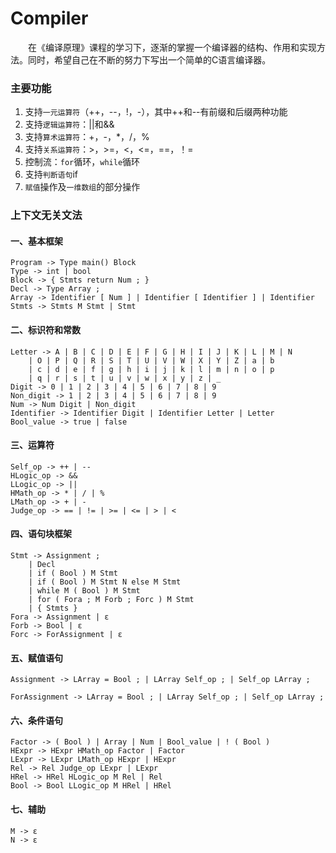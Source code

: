 # Compiler

&emsp;&emsp;在《编译原理》课程的学习下，逐渐的掌握一个编译器的结构、作用和实现方法。同时，希望自己在不断的努力下写出一个简单的C语言编译器。


### 主要功能

1. 支持`一元运算符`（++，--，!，-），其中++和--有前缀和后缀两种功能
2. 支持`逻辑运算符`：||和&&
3. 支持`算术运算符`：+，-，*，/，%
4. 支持`关系运算符`：>，>=，<，<=，==，！=
5. 控制流：`for`循环，`while`循环
6. 支持`判断语句`if
7. `赋值`操作及`一维数组`的部分操作

### 上下文无关文法

#### 一、基本框架

    Program -> Type main() Block
    Type -> int | bool
    Block -> { Stmts return Num ; }
    Decl -> Type Array ;
    Array -> Identifier [ Num ] | Identifier [ Identifier ] | Identifier
    Stmts -> Stmts M Stmt | Stmt




#### 二、标识符和常数

    Letter -> A | B | C | D | E | F | G | H | I | J | K | L | M | N 
        | O | P | Q | R | S | T | U | V | W | X | Y | Z | a | b
        | c | d | e | f | g | h | i | j | k | l | m | n | o | p
        | q | r | s | t | u | v | w | x | y | z | _
    Digit -> 0 | 1 | 2 | 3 | 4 | 5 | 6 | 7 | 8 | 9
    Non_digit -> 1 | 2 | 3 | 4 | 5 | 6 | 7 | 8 | 9
    Num -> Num Digit | Non_digit
    Identifier -> Identifier Digit | Identifier Letter | Letter
    Bool_value -> true | false

#### 三、运算符

    Self_op -> ++ | --
	HLogic_op -> &&
    LLogic_op -> ||
	HMath_op -> * | / | %
    LMath_op -> + | - 
    Judge_op -> == | != | >= | <= | > | <


#### 四、语句块框架

    Stmt -> Assignment ;
		| Decl
        | if ( Bool ) M Stmt
        | if ( Bool ) M Stmt N else M Stmt
        | while M ( Bool ) M Stmt
        | for ( Fora ; M Forb ; Forc ) M Stmt
        | { Stmts }
    Fora -> Assignment | ε
    Forb -> Bool | ε
    Forc -> ForAssignment | ε


#### 五、赋值语句


    Assignment -> LArray = Bool ; | LArray Self_op ; | Self_op LArray ; 

    ForAssignment -> LArray = Bool ; | LArray Self_op ; | Self_op LArray ; 

#### 六、条件语句

    Factor -> ( Bool ) | Array | Num | Bool_value | ! ( Bool )
    HExpr -> HExpr HMath_op Factor | Factor
	LExpr -> LExpr LMath_op HExpr | HExpr
    Rel -> Rel Judge_op LExpr | LExpr
	HRel -> HRel HLogic_op M Rel | Rel
    Bool -> Bool LLogic_op M HRel | HRel


#### 七、辅助

	M -> ε 
	N -> ε	
